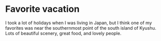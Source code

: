 # Favorite vacation

I took a lot of holidays when I was living in Japan, but I think one of my favorites was near the southernmost point of the south island of Kyushu. Lots of beautiful scenery, great food, and lovely people.
